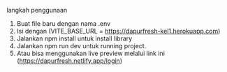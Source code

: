 langkah penggunaan

1. Buat file baru dengan nama .env
2. Isi dengan (VITE_BASE_URL = https://dapurfresh-kel1.herokuapp.com)
3. Jalankan npm install untuk install library
4. Jalankan npm run dev untuk running project.
5. Atau bisa menggunakan live preview melalui link ini (https://dapurfresh.netlify.app/login)